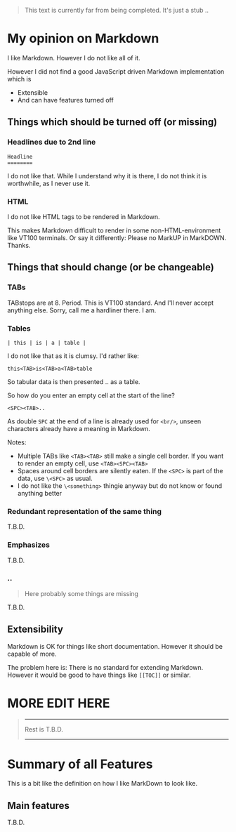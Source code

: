 > This text is currently far from being completed.  It's just a stub ..


# My opinion on Markdown

I like Markdown.  However I do not like all of it.

However I did not find a good JavaScript driven Markdown implementation which is

- Extensible
- And can have features turned off


## Things which should be turned off (or missing)


### Headlines due to 2nd line

```
Headline
========
```

I do not like that.  While I understand why it is there, I do not think it is worthwhile, as I never use it.


### HTML

I do not like HTML tags to be rendered in Markdown.

This makes Markdown difficult to render in some non-HTML-environment like VT100 terminals.
Or say it differently:  Please no MarkUP in MarkDOWN.  Thanks.


## Things that should change (or be changeable)


### TABs

TABstops are at 8.  Period.  This is VT100 standard.  And I'll never accept anything else.  Sorry, call me a hardliner there.  I am.


### Tables

```
| this | is | a | table |
```

I do not like that as it is clumsy.  I'd rather like:

	this<TAB>is<TAB>a<TAB>table

So tabular data is then presented .. as a table.

So how do you enter an empty cell at the start of the line?

	<SPC><TAB>..

As double `SPC` at the end of a line is already used for `<br/>`, unseen characters already have a meaning in Markdown.

Notes:

- Multiple TABs like `<TAB><TAB>` still make a single cell border.  If you want to render an empty cell, use `<TAB><SPC><TAB>`
- Spaces around cell borders are silently eaten.  If the `<SPC>` is part of the data, use `\<SPC>` as usual.
- I do not like the `\<something>` thingie anyway but do not know or found anything better

### Redundant representation of the same thing

T.B.D.


### Emphasizes

T.B.D.


### ..

> Here probably some things are missing

T.B.D.


## Extensibility

Markdown is OK for things like short documentation.  However it should be capable of more.

The problem here is:  There is no standard for extending Markdown.  However it would be good to have things like `[[TOC]]` or similar.



# MORE EDIT HERE

> --------------------
>
> Rest is T.B.D.
>
> --------------------


# Summary of all Features

This is a bit like the definition on how I like MarkDown to look like.

## Main features

T.B.D.

